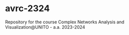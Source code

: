 # avrc-2324
Repository for the course Complex Networks Analysis and Visualization@UNITO - a.a. 2023-2024
